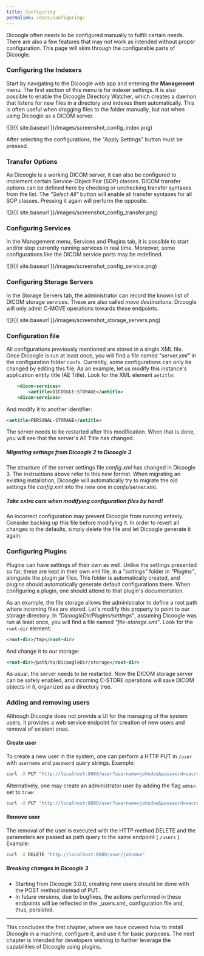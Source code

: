 ```yaml
---
title: Configuring
permalink: /docs/configuring/
---
```


Dicoogle often needs to be configured manually to fulfill certain needs. There are also a few features that may not work as intended without proper configuration. This page will skim through the configurable parts of Dicoogle.

### Configuring the Indexers

Start by navigating to the Dicoogle web app and entering the **Management** menu. The first section of this menu is for indexer settings. It is also possible to enable the Dicoogle Directory Watcher, which creates a daemon that listens for new files in a directory and indexes them automatically. This is often useful when dragging files to the folder manually, but not when using Dicoogle as a DICOM server.

![]({{ site.baseurl }}/images/screenshot_config_index.png)

After selecting the configurations, the "Apply Settings" button must be pressed.

### Transfer Options

As Dicoogle is a working DICOM server, it can also be configured to implement certain Service-Object Pair (SOP) classes. DICOM transfer options can be defined here by checking or unchecking transfer syntaxes from the list. The _"Select All"_ button will enable all transfer syntaxes for all SOP classes. Pressing it again will perform the opposite.

![]({{ site.baseurl }}/images/screenshot_config_transfer.png)

### Configuring Services

In the Management menu, Services and Plugins tab, it is possible to start and/or stop currently running services in real time. Moreover, some configurations like the DICOM service ports may be redefined.

![]({{ site.baseurl }}/images/screenshot_config_service.png)

### Configuring Storage Servers

In the Storage Servers tab, the administrator can record the known list of DICOM storage services. These are also called _move destinations_: Dicoogle will only admit C-MOVE operations towards these endpoints.

![]({{ site.baseurl }}/images/screenshot_storage_servers.png)

### Configuration file

All configurations previously mentioned are stored in a single XML file.
Once Dicoogle is run at least once, you will find a file named _"server.xml"_ in the configuration folder `confs`.
Currently, some configurations can only be changed by editing this file. As an example, let us modify this instance's application entity title (AE Title).
Look for the XML element `aetitle`:

``` xml
    <dicom-services>
        <aetitle>DICOOGLE-STORAGE</aetitle>
    <dicom-services>
```

And modify it to another identifier:

``` xml
<aetitle>PERSONAL-STORAGE</aetitle>
```

The server needs to be restarted after this modification. When that is done, you will see that the server's AE Title has changed.

<div class="note unreleased">
  <h5>Migrating settings from Dicoogle 2 to Dicoogle 3</h5>
  <p>
  The structure of the server settings file <em>config.xml</em> has changed in Dicoogle 3.
  The instructions above refer to this new format.
  When migrating an existing installation,
  Dicoogle will automatically try to migrate the old settings file <em>config.xml</em>
  into the new one in <em>confs/server.xml</em>.
  </p>
</div>

<div class="note warning">
  <h5>Take extra care when modifying configuration files by hand!</h5>
  <p>An incorrect configuration may prevent Dicoogle from running entirely. Consider backing up this file before modifying it. In order to revert all changes to the defaults, simply delete the file and let Dicoogle generate it again.</p>
</div>

### Configuring Plugins

Plugins can have settings of their own as well. Unlike the settings presented so far, these are kept in their own xml file, in a _"settings"_ folder in _"Plugins"_, alongside the plugin jar files. This folder is automatically created, and plugins should automatically generate default configurations there. When configuring a plugin, one should attend to that plugin's documentation.

As an example, the file storage allows the administrator to define a root path where incoming files are stored. Let's modify this property to point to our storage directory. In _"DicoogleDir/Plugins/settings"_, assuming Dicoogle was run at least once, you will find a file named _"file-storage.xml"_. Look for the `root-dir` element:

```xml
<root-dir>/tmp</root-dir>
```

And change it to our storage:

```xml
<root-dir>/path/to/DicoogleDir/storage</root-dir>
```

As usual, the server needs to be restarted. Now the DICOM storage server can be safely enabled, and incoming C-STORE operations will save DICOM objects in it, organized as a directory tree.

### Adding and removing users

Although Dicoogle does not provide a UI for the managing of the system users, it provides a web service endpoint for creation of new users and removal of existent ones.

#### Create user

To create a new user in the system, one can perform a HTTP PUT in `/user` with `username` and `password` query strings. Example:

``` bash
curl -X PUT "http://localhost:8080/user?username=johndoe&password=secret"
```

Alternatively, one may create an administrator user by adding the flag `admin` set to `true`:

``` bash
curl -X PUT "http://localhost:8080/user?username=johndoe&password=secret&admin=true"
```

#### Remove user

The removal of the user is executed with the HTTP method DELETE and the parameters are passed as path query to the same endpoint ( `/users` ). Example:

``` bash
curl -X DELETE "http://localhost:8080/user/johndoe"
```

<div class="note unreleased" >
  <h5>Breaking changes in Dicoogle 3</h5>
  <ul>
    <li>Starting from Dicoogle 3.0.0, creating new users should be done with the POST method instead of PUT.</li>
    <li>In future versions, due to bugfixes, the actions performed in these endpoints will be reflected in the _users.xml_ configuration file and, thus, persisted.</li>
  </ul>
</div>

------------------

This concludes the first chapter, where we have covered how to install Dicoogle in a machine, configure it, and use it for basic purposes. The next chapter is intended for developers wishing to further leverage the capabilities of Dicoogle using plugins.


